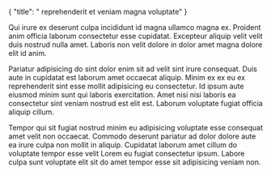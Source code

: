 {
  "title": " reprehenderit et veniam magna voluptate"
}

Qui irure ex deserunt culpa incididunt id magna ullamco magna ex. Proident anim officia laborum consectetur esse cupidatat. Excepteur aliquip velit velit duis nostrud nulla amet. Laboris non velit dolore in dolor amet magna dolore elit id anim.

Pariatur adipisicing do sint dolor enim sit ad velit sint irure consequat. Duis aute in cupidatat est laborum amet occaecat aliquip. Minim ex ex eu ex reprehenderit sint esse mollit adipisicing eu consectetur. Id ipsum aute eiusmod minim sunt qui laboris exercitation. Amet nisi nisi laboris ea consectetur sint veniam nostrud est elit est. Laborum voluptate fugiat officia aliquip cillum.

Tempor qui sit fugiat nostrud minim eu adipisicing voluptate esse consequat amet velit non occaecat. Commodo deserunt pariatur ad dolor dolore aute ea irure culpa non mollit in aliquip. Cupidatat laborum amet cillum do voluptate tempor esse velit Lorem eu fugiat consectetur ipsum. Labore culpa sunt voluptate elit sit do amet tempor esse sit adipisicing veniam non.